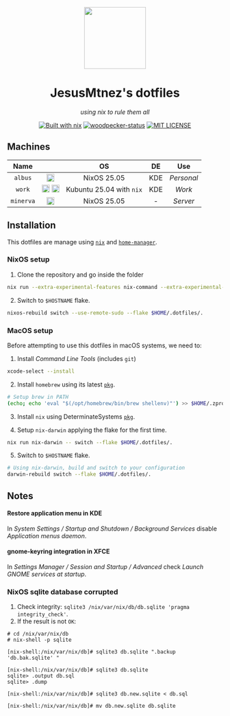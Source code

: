 <div align="center">

<img src="https://raw.githubusercontent.com/NixOS/nixos-artwork/master/logo/nix-snowflake-colours.svg" width="144px">

# JesusMtnez's dotfiles

_using nix to rule them all_

[![Built with nix][NIX-badge]][NIX-link]
[![woodpecker-status][STATUS-badge]][STATUS-link]
[![MIT LICENSE][LICENSE-badge]][LICENSE-link]

</div>

  [STATUS-badge]: https://ci.codeberg.org/api/badges/13009/status.svg
  [STATUS-link]: https://ci.codeberg.org/repos/13009
  [NIX-badge]: https://img.shields.io/badge/nix-blue.svg?logo=nixos&labelColor=73C3D5
  [NIX-link]: https://builtwithnix.org
  [LICENSE-badge]: https://img.shields.io/badge/license-MIT-green.svg
  [LICENSE-link]: /LICENSE

## Machines

|   Name    |                                                                                                                         |            OS            |  DE   |    Use     |
| :-------: | :---------------------------------------------------------------------------------------------------------------------: | :----------------------: | :---: | :--------: |
|  `albus`  |                               <img width="18" src="https://cdn.simpleicons.org/nixos" />                                |       NixOS 25.05        |  KDE  | _Personal_ |
|  `work`   | <img width="18" src="https://cdn.simpleicons.org/kubuntu" /> <img width="18" src="https://cdn.simpleicons.org/nixos" /> | Kubuntu 25.04 with `nix` |  KDE  |   _Work_   |
| `minerva` |                               <img width="18" src="https://cdn.simpleicons.org/nixos" />                                |       NixOS 25.05        |   -   |  _Server_  |

## Installation

This dotfiles are manage using [`nix`](https://nixos.wiki/wiki/Nix) and [`home-manager`](https://github.com/rycee/home-manager).

### NixOS setup

1. Clone the repository and go inside the folder

```sh
nix run --extra-experimental-features nix-command --extra-experimental-features flakes github:nixos/nixpkgs#git -- clone https://codeberg.com/JesusMtnez/dotfiles $HOME/.dotfiles
```

2. Switch to `$HOSTNAME` flake.

```sh
nixos-rebuild switch --use-remote-sudo --flake $HOME/.dotfiles/.
```

### MacOS setup

Before attempting to use this dotfiles in macOS systems, we need to:

1. Install _Command Line Tools_ (includes `git`)
```sh
xcode-select --install
```

2. Install `homebrew` using its latest [`pkg`][brew-pkg].

```sh
# Setup brew in PATH
(echo; echo 'eval "$(/opt/homebrew/bin/brew shellenv)"') >> $HOME/.zprofile
```

3. Install `nix` using DeterminateSystems [`pkg`][nix-pkg].

  [brew-pkg]: https://github.com/Homebrew/brew/releases
  [nix-pkg]: https://install.determinate.systems/nix-installer-pkg/stable/Universal

4. Setup `nix-darwin` applying the flake for the first time.

```sh
nix run nix-darwin -- switch --flake $HOME/.dotfiles/.
```

5. Switch to `$HOSTNAME` flake.

```sh
# Using nix-darwin, build and switch to your configuration
darwin-rebuild switch --flake $HOME/.dotfiles/.
```

## Notes

#### Restore application menu in KDE

In _System Settings / Startup and Shutdown / Background Services_ disable _Application menus daemon_.

#### gnome-keyring integration in XFCE

In _Settings Manager / Session and Startup / Advanced_ check _Launch GNOME services at startup_.

### NixOS sqlite database corrupted

1. Check integrity: `sqlite3 /nix/var/nix/db/db.sqlite 'pragma integrity_check'`.
2. If the result is not `OK`:

```
# cd /nix/var/nix/db
# nix-shell -p sqlite

[nix-shell:/nix/var/nix/db]# sqlite3 db.sqlite ".backup 'db.bak.sqlite' "

[nix-shell:/nix/var/nix/db]# sqlite3 db.sqlite
sqlite> .output db.sql
sqlite> .dump

[nix-shell:/nix/var/nix/db]# sqlite3 db.new.sqlite < db.sql

[nix-shell:/nix/var/nix/db]# mv db.new.sqlite db.sqlite
```
